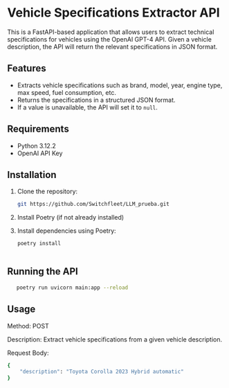 # Vehicle Specifications Extractor API

This is a FastAPI-based application that allows users to extract technical specifications for vehicles using the OpenAI GPT-4 API. Given a vehicle description, the API will return the relevant specifications in JSON format.

## Features

- Extracts vehicle specifications such as brand, model, year, engine type, max speed, fuel consumption, etc.
- Returns the specifications in a structured JSON format.
- If a value is unavailable, the API will set it to `null`.

## Requirements

- Python 3.12.2
- OpenAI API Key

## Installation

1. Clone the repository:
   ```bash
   git https://github.com/Switchfleet/LLM_prueba.git
   
2. Install Poetry (if not already installed)

3. Install dependencies using Poetry:
   ```bash
   poetry install
 
## Running the API
```bash
   poetry run uvicorn main:app --reload
   ```
## Usage
Method: POST

Description: Extract vehicle specifications from a given vehicle description.

Request Body:
```bash
{
    "description": "Toyota Corolla 2023 Hybrid automatic"
}
```





